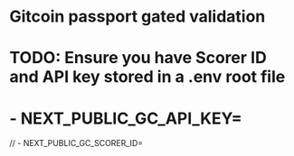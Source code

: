 # Gitcoin passport gated validation

# TODO: Ensure you have Scorer ID and API key stored in a .env root file
# - NEXT_PUBLIC_GC_API_KEY=<your-api-key>
// - NEXT_PUBLIC_GC_SCORER_ID=<your-scorer-id>